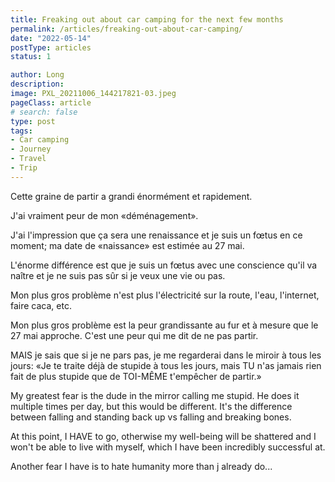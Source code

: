```yaml
---
title: Freaking out about car camping for the next few months
permalink: /articles/freaking-out-about-car-camping/
date: "2022-05-14"
postType: articles
status: 1

author: Long
description:
image: PXL_20211006_144217821-03.jpeg
pageClass: article
# search: false
type: post
tags:
- Car camping
- Journey
- Travel
- Trip
---
```


Cette graine de partir a grandi énormément et rapidement. 


J'ai vraiment peur de mon «déménagement».

J'ai l'impression que ça sera une renaissance et je suis un fœtus en ce moment; ma date de «naissance» est estimée au 27 mai.  

L'énorme différence est que je suis un fœtus avec une conscience qu'il va naître et je ne suis pas sûr si je veux une vie ou pas.

Mon plus gros problème n'est plus l'électricité sur la route, l'eau, l'internet, faire caca, etc.

Mon plus gros problème est la peur grandissante au fur et à mesure que le 27 mai approche. C'est une peur qui me dit de ne pas partir.

MAIS je sais que si je ne pars pas, je me regarderai dans le miroir à tous les jours: «Je te traite déjà de stupide à tous les jours, mais TU n'as jamais rien fait de plus stupide que de TOI-MÊME t'empêcher de partir.»

My greatest fear is the dude in the mirror calling me stupid. He does it multiple times per day, but this would be different. It's the difference between falling and standing back up vs falling and breaking bones.

At this point, I HAVE to go, otherwise my well-being will be shattered and I won't be able to live with myself, which I have been incredibly successful at. 

Another fear I have is to hate humanity more than j already do...
